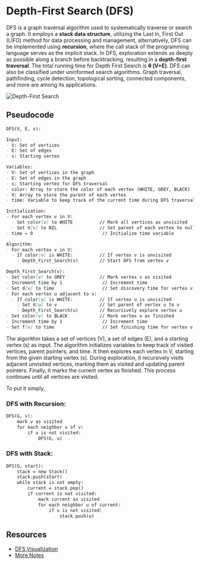 # Depth-First Search (DFS)

DFS is a graph traversal algorithm used to systematically traverse or search a graph. It employs a **stack data structure**, utilizing the Last In, First Out (LIFO) method for data processing and management, alternatively, DFS can be implemented using **recursion**, where the call stack of the programming language serves as the implicit stack. In DFS, exploration extends as deeply as possible along a branch before backtracking, resulting in a **depth-first traversal**. The total running time for Depth First Search is **θ (V+E)**. DFS can also be classified under uninformed search algorithms. Graph traversal, pathfinding, cycle detection, topological sorting, connected components, and more are among its applications.

![Depth-First Search](https://upload.wikimedia.org/wikipedia/commons/7/7f/Depth-First-Search.gif)

## Pseudocode

```markdown
DFS(V, E, s):

Input:
- V: Set of vertices
- E: Set of edges
- s: Starting vertex

Variables:
- V: Set of vertices in the graph
- E: Set of edges in the graph
- s: Starting vertex for DFS traversal
- color: Array to store the color of each vertex (WHITE, GREY, BLACK)
- π: Array to store the parent of each vertex
- time: Variable to keep track of the current time during DFS traversal

Initialization:
- For each vertex v in V:
  - Set color[v] to WHITE          // Mark all vertices as unvisited
  - Set π[v] to NIL                // Set parent of each vertex to null
- time ← 0                          // Initialize time variable

Algorithm:
- For each vertex v in V:
  - If color[v] is WHITE:          // If vertex v is unvisited
    - Depth_First_Search(v)        // Start DFS from vertex v

Depth_First_Search(v):
- Set color[v] to GREY             // Mark vertex v as visited
- Increment time by 1               // Increment time
- Set d[v] to time                  // Set discovery time for vertex v
- For each vertex u adjacent to v:
  - If color[u] is WHITE:          // If vertex u is unvisited
    - Set π[u] to v                // Set parent of vertex u to v
    - Depth_First_Search(u)        // Recursively explore vertex u
- Set color[v] to BLACK            // Mark vertex v as finished
- Increment time by 1               // Increment time
- Set f[v] to time                  // Set finishing time for vertex v
```

The algorithm takes a set of vertices (V), a set of edges (E), and a starting vertex (s) as input. The algorithm initializes variables to keep track of visited vertices, parent pointers, and time. It then explores each vertex in V, starting from the given starting vertex (s). During exploration, it recursively visits adjacent unvisited vertices, marking them as visited and updating parent pointers. Finally, it marks the current vertex as finished. This process continues until all vertices are visited.

To put it simply,

### DFS with Recursion:

```markdown
DFS(G, v):
    mark v as visited
    for each neighbor u of v:
        if u is not visited:
            DFS(G, u)
```

### DFS with Stack:

```markdown
DFS(G, start):
    stack = new Stack()
    stack.push(start)
    while stack is not empty:
        current = stack.pop()
        if current is not visited:
            mark current as visited
            for each neighbor u of current:
                if u is not visited:
                    stack.push(u)
```

## Resources
* [DFS Visualization](https://www.cs.usfca.edu/~galles/visualization/DFS.html)
* [More Notes](https://www.gatevidyalay.com/depth-first-search-dfs-algorithm/)